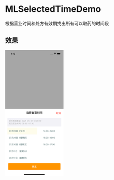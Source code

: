 # MLSelectedTimeDemo

根据营业时间和处方有效期找出所有可以取药的时间段

## 效果

<img src="./Simulator Screen Shot.png" style="zoom:40%;" />